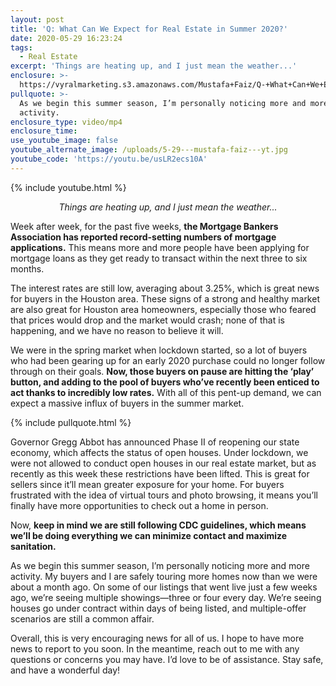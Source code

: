 ```yaml
---
layout: post
title: 'Q: What Can We Expect for Real Estate in Summer 2020?'
date: 2020-05-29 16:23:24
tags:
  - Real Estate
excerpt: 'Things are heating up, and I just mean the weather...'
enclosure: >-
  https://vyralmarketing.s3.amazonaws.com/Mustafa+Faiz/Q-+What+Can+We+Expect+for+Real+Estate+in+Summer+2020_.mp4
pullquote: >-
  As we begin this summer season, I’m personally noticing more and more
  activity.
enclosure_type: video/mp4
enclosure_time:
use_youtube_image: false
youtube_alternate_image: /uploads/5-29---mustafa-faiz---yt.jpg
youtube_code: 'https://youtu.be/usLR2ecs10A'
---
```


{% include youtube.html %}

<p style="text-align: center;"><em>Things are heating up, and I just mean the weather...</em></p>

Week after week, for the past five weeks, **the Mortgage Bankers Association has reported record-setting numbers of mortgage applications.** This means more and more people have been applying for mortgage loans as they get ready to transact within the next three to six months.&nbsp;

The interest rates are still low, averaging about 3.25%, which is great news for buyers in the Houston area. These signs of a strong and healthy market are also great for Houston area homeowners, especially those who feared that prices would drop and the market would crash; none of that is happening, and we have no reason to believe it will.&nbsp;

We were in the spring market when lockdown started, so a lot of buyers who had been gearing up for an early 2020 purchase could no longer follow through on their goals. **Now, those buyers on pause are hitting the ‘play’ button, and adding to the pool of buyers who’ve recently been enticed to act thanks to incredibly low rates.** With all of this pent-up demand, we can expect a massive influx of buyers in the summer market.&nbsp;

{% include pullquote.html %}

Governor Gregg Abbot has announced Phase II of reopening our state economy, which affects the status of open houses. Under lockdown, we were not allowed to conduct open houses in our real estate market, but as recently as this week these restrictions have been lifted. This is great for sellers since it’ll mean greater exposure for your home. For buyers frustrated with the idea of virtual tours and photo browsing, it means you’ll finally have more opportunities to check out a home in person.&nbsp;

Now, **keep in mind we are still following CDC guidelines, which means we’ll be doing everything we can minimize contact and maximize sanitation.&nbsp;**

As we begin this summer season, I’m personally noticing more and more activity. My buyers and I are safely touring more homes now than we were about a month ago. On some of our listings that went live just a few weeks ago, we’re seeing multiple showings—three or four every day. We’re seeing houses go under contract within days of being listed, and multiple-offer scenarios are still a common affair.&nbsp;

Overall, this is very encouraging news for all of us. I hope to have more news to report to you soon. In the meantime, reach out to me with any questions or concerns you may have. I’d love to be of assistance. Stay safe, and have a wonderful day\!
